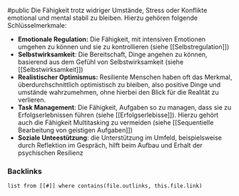 #public
Die Fähigkeit trotz widriger Umstände, Stress oder Konflikte emotional und mental stabil zu bleiben. Hierzu gehören folgende Schlüsselmerkmale:

- **Emotionale Regulation:** Die Fähigkeit, mit intensiven Emotionen umgehen zu können und sie zu kontrollieren (siehe [[Selbstregulation]])
- **Selbstwirksamkeit**: Die Bereitschaft, Dinge angehen zu können, basierend aus dem Gefühl von Selbstwirksamkeit (siehe [[Selbstwirksamkeit]])
- **Realistischer Optimismus:** Resiliente Menschen haben oft das Merkmal, überdurchschnittlich optimistisch zu bleiben, also positive Dinge und umstände wahrzumehmen, ohne hierbei den Blick für die Realität zu verlieren. 
- **Task Management**: Die Fähigkeit, Aufgaben so zu managen, dass sie zu Erfolgserlebnissen führen (siehe [[Erfolgserlebisse]]). Hierzu gehört auch die Fähigkeit Multitasking zu vermeiden (siehe [[Sequentielle Bearbeitung von geistigen Aufgaben]])
- **Soziale Unteestützung**: die Unterstützung im Umfeld, beispielsweise durch Reflektion im Gespräch, hilft beim Aufbau und Erhalt der psychischen Resilienz

### Backlinks
```dataview 
list from [[#]] where contains(file.outlinks, this.file.link)
```

